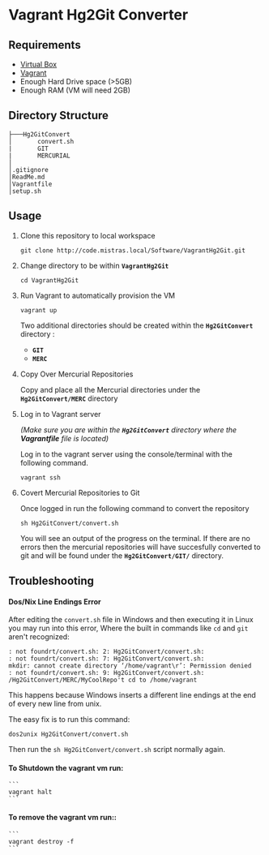 # Vagrant Hg2Git Converter

## Requirements

 - [Virtual Box](https://www.virtualbox.org/wiki/Downloads)     
 - [Vagrant](https://www.vagrantup.com/downloads.html)
 - Enough Hard Drive space (>5GB)
 - Enough RAM (VM will need 2GB)


## Directory Structure

	├───Hg2GitConvert
    │       convert.sh
    |       GIT
    |       MERCURIAL    
    │   	
    │.gitignore
    │ReadMe.md
    │Vagrantfile
    │setup.sh


## Usage

 1. Clone this repository to local workspace
	```
	git clone http://code.mistras.local/Software/VagrantHg2Git.git
	```

 2. Change directory to be within **`VagrantHg2Git`**
	```
	cd VagrantHg2Git
	```
		
 3. Run Vagrant to automatically provision the VM
	```
	vagrant up
	```
	Two additional directories should be created within the **`Hg2GitConvert`** directory : 
	- **`GIT`** 
	- **`MERC`**

 4. Copy Over Mercurial Repositories

	Copy and place all the Mercurial directories under the **`Hg2GitConvert/MERC`** directory

 5. Log in to Vagrant server

	_(Make sure you are within the **`Hg2GitConvert`** directory where the **Vagrantfile** file is located)_

	Log in to the vagrant server using the console/terminal with the following command.

	```
	vagrant ssh
	```
 6. Covert Mercurial Repositories to Git

	Once logged in run the following command to convert the repository

	```
	sh Hg2GitConvert/convert.sh
	```

	You will see an output of the progress on the terminal. If there are no errors then the mercurial repositories will have succesfully converted to git and will be found under the **`Hg2GitConvert/GIT/`** directory.

## Troubleshooting

#### Dos/Nix Line Endings Error

After editing the `convert.sh` file in Windows and then executing it in Linux you may run into this error, Where the built in commands like `cd` and `git` aren't recognized: 

```
: not foundrt/convert.sh: 2: Hg2GitConvert/convert.sh:
: not foundrt/convert.sh: 7: Hg2GitConvert/convert.sh:
mkdir: cannot create directory ‘/home/vagrant\r’: Permission denied
: not foundrt/convert.sh: 9: Hg2GitConvert/convert.sh:
/Hg2GitConvert/MERC/MyCoolRepo't cd to /home/vagrant

```

This happens because Windows inserts a different line endings at the end of every new line from unix. 

The easy fix is to run this command:

```
dos2unix Hg2GitConvert/convert.sh
```

Then run the `sh Hg2GitConvert/convert.sh` script normally again.


#### To Shutdown the vagrant vm run:

	```
	vagrant halt	
	```

#### To remove the vagrant vm run::

	```
	vagrant destroy -f
	```
